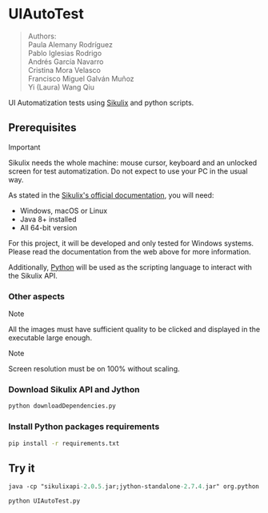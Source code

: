 # UIAutoTest

> Authors:  
> Paula Alemany Rodríguez  
> Pablo Iglesias Rodrigo  
> Andrés García Navarro  
> Cristina Mora Velasco  
> Francisco Miguel Galván Muñoz  
> Yi (Laura) Wang Qiu  

UI Automatization tests using [Sikulix](https://sikulix.github.io/docs/) and python scripts.

## Prerequisites

> [!IMPORTANT]
> Sikulix needs the whole machine: mouse cursor, keyboard and an unlocked screen for test automatization. Do not expect to use your PC in the usual way.

As stated in the [Sikulix's official documentation](https://sikulix.github.io/docs/start/installation), you will need:

- Windows, macOS or Linux
- Java 8+ installed
- All 64-bit version

For this project, it will be developed and only tested for Windows systems. Please read the documentation from the web above for more information.

Additionally, [Python](https://www.python.org/downloads/) will be used as the scripting language to interact with the Sikulix API.

### Other aspects

> [!NOTE]
> All the images must have sufficient quality to be clicked and displayed in the executable large enough.

> [!NOTE]
> Screen resolution must be on 100% without scaling.

### Download Sikulix API and Jython

```py
python downloadDependencies.py
```

### Install Python packages requirements

```cmd
pip install -r requirements.txt
```

## Try it

```ps
java -cp "sikulixapi-2.0.5.jar;jython-standalone-2.7.4.jar" org.python.util.jython test_script.py
```

```ps
python UIAutoTest.py
```
